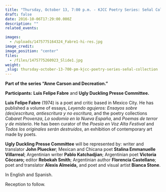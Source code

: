```yaml
---
title: "Thursday, October 13, 7:00 p.m. - KJCC Poetry Series: Señal Collection"
draft: false
date: 2016-10-06T17:29:00.000Z
description: ""
related_events:

images:
  - /uploads/1475775164324_Fabre1-hi-res.jpg
image_credit:
image_position: "center"
files:
  - /files/1475775260923_Slide1.jpg
weight:
_slug: thursday-october-13-700-pm-kjcc-poetry-series-señal-collection
---
```


**Part of the series “Anne Carson and Decreation.”**

**Participants:** **Luis Felipe Fabre** and **Ugly Duckling Presse Committee.**

**Luis Felipe Fabre** (1974) is a poet and critic based in Mexico City. He has published a volume of essays, _Leyendo agujeros: Ensayos sobre (des)escritura, antiescritura y no escritura_, and the poetry collections _Cabaret Provenza_, _La sodomía en la Nueva España_, and _Poemas de terror y de misterio_. He has been curator of the _Poesía en Voz Alta Festival_ and _Todos los originales serán destruídos_, an exhibition of contemporary art made by poets.

**Ugly Duckling Presse Committee** will be represented by: writer and translator **John Pluecker**; Mexican and Chicana poet **Stalina Emmanuelle Villarreal**; Argentinian writer **Pablo Katchadjian**; Argentinian poet **Victoria Cóccaro;** editor **Rebekah Smith**; Argentinian author **Florencia Castellano**; poet and translator **Alexis Almeida,** and poet and visual artist **Bianca Stone**.

In English and Spanish.

Reception to follow.

